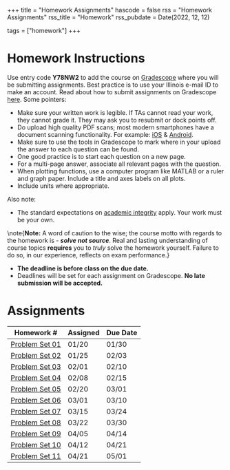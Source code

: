 +++
title = "Homework Assignments"
hascode = false
rss = "Homework Assignments"
rss_title = "Homework"
rss_pubdate = Date(2022, 12, 12)

tags = ["homework"]
+++

# Homework Instructions
Use entry code **Y78NW2** to add the course on [Gradescope](https://www.gradescope.com/) where you will be submitting assignments. Best practice is to use your Illinois e-mail ID to make an account.
Read about how to submit assignments on Gradescope [here](https://help.gradescope.com/article/ccbpppziu9-student-submit-work). Some pointers:

* Make sure your written work is legible. If TAs cannot read your work, they cannot grade it. They may ask you to resubmit or dock points off.
* Do upload high quality PDF scans; most modern smartphones have a document scanning functionality. For example: [iOS](https://support.apple.com/en-us/HT209037) & [Android](https://www.howtogeek.com/166610/who-needs-a-scanner-scan-a-document-to-pdf-with-your-android-phone/).
* Make sure to use the tools in Gradescope to mark where in your upload the answer to each question can be found.
* One good practice is to start each question on a new page.
* For a multi-page answer, associate all relevant pages with the question.
* When plotting functions, use a computer program like MATLAB or a ruler and graph paper. Include a title and axes labels on all plots.
* Include units where appropriate.

Also note:

* The standard expectations on [academic integrity](/syllabus#academic_conduct) apply. Your work must be your own.

\note{**Note:** A word of caution to the wise; the course motto with regards to
the homework is - _**solve not source**_. Real and lasting understanding of
course topics **requires** you to _truly_ solve the homework yourself. Failure
to do so, in our experience, reflects on exam performance.}

* **The deadline is before class on the due date.**
* Deadlines will be set for each assignment on Gradescope. **No late submission will be accepted.**

# Assignments

| Homework #	     	     | Assigned	 | Due Date	|
|----------------------------|-----------|--------------|
| [Problem Set 01](hw01.pdf) | 01/20     | 01/30	|
| [Problem Set 02](hw02.pdf) | 01/25     | 02/03	|
| [Problem Set 03](hw03.pdf) | 02/01     | 02/10	|
| [Problem Set 04](hw04.pdf) | 02/08     | 02/15	|
| [Problem Set 05](hw05.pdf) | 02/20     | 03/01	|
| [Problem Set 06](hw06.pdf) | 03/01     | 03/10	|
| [Problem Set 07](hw07.pdf) | 03/15     | 03/24	|
| [Problem Set 08](hw08.pdf) | 03/22     | 03/30	|
| [Problem Set 09](hw09.pdf) | 04/05     | 04/14	|
| [Problem Set 10](hw10.pdf) | 04/12     | 04/21 	|
| [Problem Set 11](hw11.pdf) | 04/21	 | 05/01 	|
